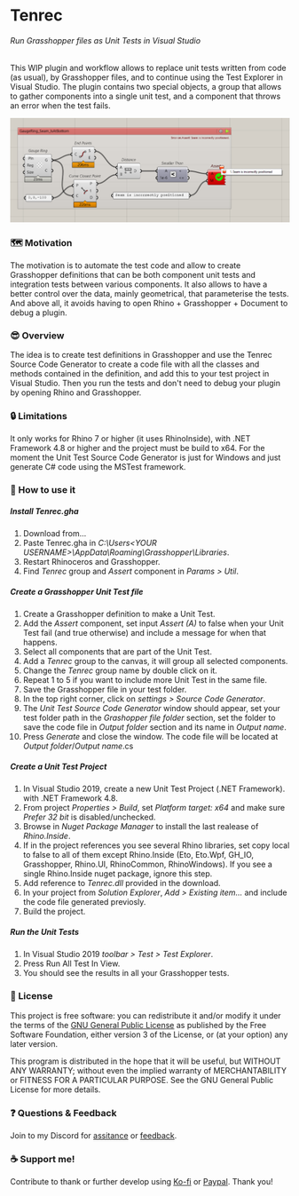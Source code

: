 ﻿# Tenrec
###### Run Grasshopper files as Unit Tests in Visual Studio

This WIP plugin and workflow allows to replace unit tests written from code (as usual), by Grasshopper files, and to continue using the Test Explorer in Visual Studio.
The plugin contains two special objects, a group that allows to gather components into a single unit test, and a component that throws an error when the test fails.

![Capture Tenrec Group](./Resources/captureTenrecGroup.png)

### 🗺️ Motivation
The motivation is to automate the test code and allow to create Grasshopper definitions that can be both component unit tests and integration tests between various components. It also allows to have a better control over the data, mainly geometrical, that parameterise the tests. And above all, it avoids having to open Rhino + Grasshopper + Document to debug a plugin.

### 😎 Overview
The idea is to create test definitions in Grasshopper and use the Tenrec Source Code Generator to create a code file with all the classes and methods contained in the definition, and add this to your test project in Visual Studio. Then you run the tests and don't need to debug your plugin by opening Rhino and Grasshopper.

### 🔒 Limitations
It only works for Rhino 7 or higher (it uses RhinoInside), with .NET Framework 4.8 or higher and the project must be build to x64.
For the moment the Unit Test Source Code Generator is just for Windows and just generate C# code using the MSTest framework. 

### 📖 How to use it

##### Install Tenrec.gha

1. Download from...
2. Paste Tenrec.gha in _C:\Users\<YOUR USERNAME>\AppData\Roaming\Grasshopper\Libraries_.
3. Restart Rhinoceros and Grasshopper.
4. Find _Tenrec_ group and _Assert_ component in _Params > Util_.

##### Create a Grasshopper Unit Test file

1. Create a Grasshopper definition to make a Unit Test.
2. Add the _Assert_ component, set input _Assert (A)_ to false when your Unit Test fail (and true otherwise) and include a message for when that happens.
3. Select all components that are part of the Unit Test.
4. Add a _Tenrec_ group to the canvas, it will group all selected components.
5. Change the _Tenrec_ group name by double click on it.
6. Repeat 1 to 5 if you want to include more Unit Test in the same file.
7. Save the Grasshopper file in your test folder.
8. In the top right corner, click on _settings > Source Code Generator_.
9. The _Unit Test Source Code Generator_ window should appear, set your test folder path in the _Grashopper file folder_ section, set the folder to save the code file in _Output folder_ section and its name in _Output name_.
10. Press _Generate_ and close the window. The code file will be located at _Output folder_/_Output name_.cs

##### Create a Unit Test Project

1. In Visual Studio 2019, create a new Unit Test Project (.NET Framework). with .NET Framework 4.8.
2. From project _Properties > Build_, set _Platform target: x64_ and make sure _Prefer 32 bit_ is disabled/unchecked.
3. Browse in _Nuget Package Manager_ to install the last realease of _Rhino.Inside_. 
4. If in the project references you see several Rhino libraries, set copy local to false to all of them except Rhino.Inside (Eto, Eto.Wpf, GH_IO, Grasshopper, Rhino.UI, RhinoCommon, RhinoWindows). If you see a single Rhino.Inside nuget package, ignore this step.
5. Add reference to _Tenrec.dll_ provided in the download.
6. In your project from _Solution Explorer_, _Add > Existing item..._ and include the code file generated previosly.
7. Build the project.

##### Run the Unit Tests

1. In Visual Studio 2019 _toolbar > Test > Test Explorer_. 
2. Press Run All Test In View.
3. You should see the results in all your Grasshopper tests.


### 🌈 License

This project is free software: you can redistribute it and/or modify it under the terms of the [GNU General Public License](https://www.gnu.org/licenses/gpl-3.0.en.html) as published by the Free Software Foundation, either version 3 of the License, or (at your option) any later version.

This program is distributed in the hope that it will be useful, but WITHOUT ANY WARRANTY; without even the implied warranty of MERCHANTABILITY or FITNESS FOR A PARTICULAR PURPOSE. See the GNU General Public License for more details.


### ❓ Questions & Feedback

Join to my Discord for [assitance](https://discord.gg/Mb4hqdKEYy) or [feedback](https://discord.gg/9PssC4nVfe).


### ☕ Support me!

Contribute to thank or further develop  using [Ko-fi](https://ko-fi.com/daniga) or [Paypal](https://www.paypal.com/paypalme/danielabalde). Thank you!